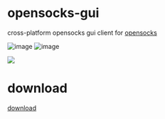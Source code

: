 # opensocks-gui

cross-platform opensocks gui client for [opensocks](https://github.com/net-byte/opensocks)

![image](https://img.shields.io/badge/License-MIT-orange)
![image](https://img.shields.io/badge/License-Anti--996-red)

![](https://raw.githubusercontent.com/net-byte/opensocks-gui/main/demo.png)

# download
[download](https://github.com/net-byte/opensocks-gui/releases)

